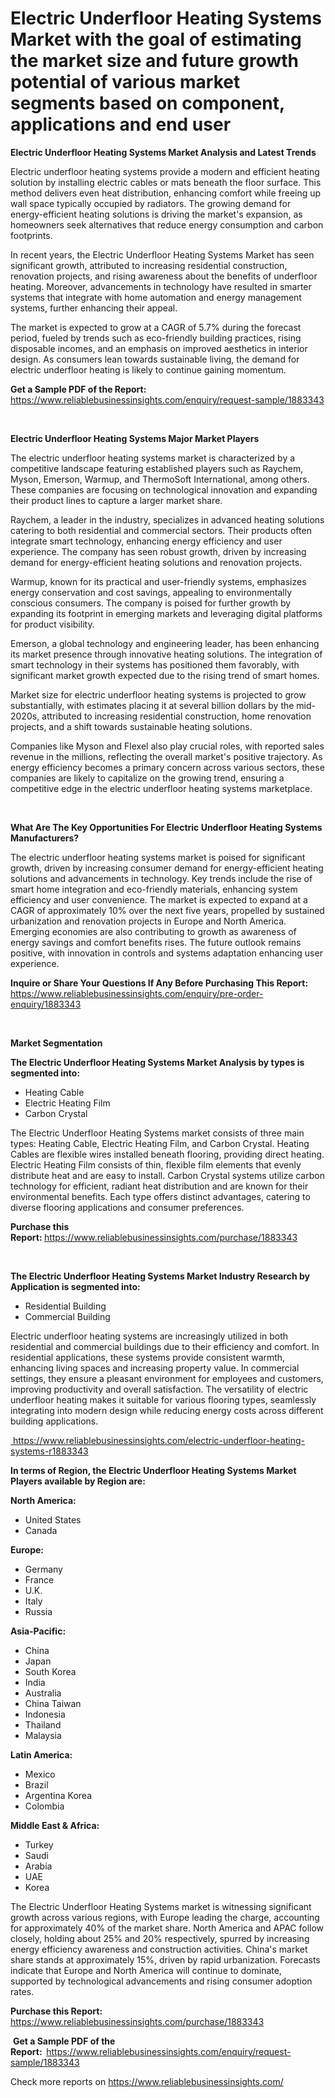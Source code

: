 <p><h1>Electric Underfloor Heating Systems Market with the goal of estimating the market size and future growth potential of various market segments based on component, applications and end user</h1></p><p><strong>Electric Underfloor Heating Systems Market Analysis and Latest Trends</strong></p>
<p><p>Electric underfloor heating systems provide a modern and efficient heating solution by installing electric cables or mats beneath the floor surface. This method delivers even heat distribution, enhancing comfort while freeing up wall space typically occupied by radiators. The growing demand for energy-efficient heating solutions is driving the market's expansion, as homeowners seek alternatives that reduce energy consumption and carbon footprints. </p><p>In recent years, the Electric Underfloor Heating Systems Market has seen significant growth, attributed to increasing residential construction, renovation projects, and rising awareness about the benefits of underfloor heating. Moreover, advancements in technology have resulted in smarter systems that integrate with home automation and energy management systems, further enhancing their appeal. </p><p>The market is expected to grow at a CAGR of 5.7% during the forecast period, fueled by trends such as eco-friendly building practices, rising disposable incomes, and an emphasis on improved aesthetics in interior design. As consumers lean towards sustainable living, the demand for electric underfloor heating is likely to continue gaining momentum.</p></p>
<p><strong>Get a Sample PDF of the Report:&nbsp;</strong> <a href="https://www.reliablebusinessinsights.com/enquiry/request-sample/1883343?utm_campaign=2220&utm_medium=2&utm_source=Github&utm_content=ia&utm_term=22022025&utm_id=electric-underfloor-heating-systems">https://www.reliablebusinessinsights.com/enquiry/request-sample/1883343</a></p>
<p>&nbsp;</p>
<p><strong>Electric Underfloor Heating Systems Major Market Players</strong></p>
<p><p>The electric underfloor heating systems market is characterized by a competitive landscape featuring established players such as Raychem, Myson, Emerson, Warmup, and ThermoSoft International, among others. These companies are focusing on technological innovation and expanding their product lines to capture a larger market share.</p><p>Raychem, a leader in the industry, specializes in advanced heating solutions catering to both residential and commercial sectors. Their products often integrate smart technology, enhancing energy efficiency and user experience. The company has seen robust growth, driven by increasing demand for energy-efficient heating solutions and renovation projects. </p><p>Warmup, known for its practical and user-friendly systems, emphasizes energy conservation and cost savings, appealing to environmentally conscious consumers. The company is poised for further growth by expanding its footprint in emerging markets and leveraging digital platforms for product visibility.</p><p>Emerson, a global technology and engineering leader, has been enhancing its market presence through innovative heating solutions. The integration of smart technology in their systems has positioned them favorably, with significant market growth expected due to the rising trend of smart homes.</p><p>Market size for electric underfloor heating systems is projected to grow substantially, with estimates placing it at several billion dollars by the mid-2020s, attributed to increasing residential construction, home renovation projects, and a shift towards sustainable heating solutions. </p><p>Companies like Myson and Flexel also play crucial roles, with reported sales revenue in the millions, reflecting the overall market's positive trajectory. As energy efficiency becomes a primary concern across various sectors, these companies are likely to capitalize on the growing trend, ensuring a competitive edge in the electric underfloor heating systems marketplace.</p></p>
<p>&nbsp;</p>
<p><strong>What Are The Key Opportunities For Electric Underfloor Heating Systems Manufacturers?</strong></p>
<p><p>The electric underfloor heating systems market is poised for significant growth, driven by increasing consumer demand for energy-efficient heating solutions and advancements in technology. Key trends include the rise of smart home integration and eco-friendly materials, enhancing system efficiency and user convenience. The market is expected to expand at a CAGR of approximately 10% over the next five years, propelled by sustained urbanization and renovation projects in Europe and North America. Emerging economies are also contributing to growth as awareness of energy savings and comfort benefits rises. The future outlook remains positive, with innovation in controls and systems adaptation enhancing user experience.</p></p>
<p><strong>Inquire or Share Your Questions If Any Before Purchasing This Report:</strong> <a href="https://www.reliablebusinessinsights.com/enquiry/pre-order-enquiry/1883343?utm_campaign=2220&utm_medium=2&utm_source=Github&utm_content=ia&utm_term=22022025&utm_id=electric-underfloor-heating-systems">https://www.reliablebusinessinsights.com/enquiry/pre-order-enquiry/1883343</a></p>
<p>&nbsp;</p>
<p><strong>Market Segmentation</strong></p>
<p><strong>The Electric Underfloor Heating Systems Market Analysis by types is segmented into:</strong></p>
<p><ul><li>Heating Cable</li><li>Electric Heating Film</li><li>Carbon Crystal</li></ul></p>
<p><p>The Electric Underfloor Heating Systems market consists of three main types: Heating Cable, Electric Heating Film, and Carbon Crystal. Heating Cables are flexible wires installed beneath flooring, providing direct heating. Electric Heating Film consists of thin, flexible film elements that evenly distribute heat and are easy to install. Carbon Crystal systems utilize carbon technology for efficient, radiant heat distribution and are known for their environmental benefits. Each type offers distinct advantages, catering to diverse flooring applications and consumer preferences.</p></p>
<p><strong>Purchase this Report:&nbsp;</strong><a href="https://www.reliablebusinessinsights.com/purchase/1883343?utm_campaign=2220&utm_medium=2&utm_source=Github&utm_content=ia&utm_term=22022025&utm_id=electric-underfloor-heating-systems">https://www.reliablebusinessinsights.com/purchase/1883343</a></p>
<p>&nbsp;</p>
<p><strong>The Electric Underfloor Heating Systems Market Industry Research by Application is segmented into:</strong></p>
<p><ul><li>Residential Building</li><li>Commercial Building</li></ul></p>
<p><p>Electric underfloor heating systems are increasingly utilized in both residential and commercial buildings due to their efficiency and comfort. In residential applications, these systems provide consistent warmth, enhancing living spaces and increasing property value. In commercial settings, they ensure a pleasant environment for employees and customers, improving productivity and overall satisfaction. The versatility of electric underfloor heating makes it suitable for various flooring types, seamlessly integrating into modern design while reducing energy costs across different building applications.</p></p>
<p><a href="https://www.reliablebusinessinsights.com/electric-underfloor-heating-systems-r1883343?utm_campaign=2220&utm_medium=2&utm_source=Github&utm_content=ia&utm_term=22022025&utm_id=electric-underfloor-heating-systems">&nbsp;https://www.reliablebusinessinsights.com/electric-underfloor-heating-systems-r1883343</a></p>
<p><strong>In terms of Region, the Electric Underfloor Heating Systems Market Players available by Region are:</strong></p>
<p>
    <p> <strong> North America: </strong>
        <ul>
            <li>United States</li>
            <li>Canada</li>
        </ul>
        </p> 
    <p> <strong> Europe: </strong>
        <ul>
            <li>Germany</li>
            <li>France</li>
            <li>U.K.</li>
            <li>Italy</li>
            <li>Russia</li>
        </ul>
        </p> 
    <p> <strong> Asia-Pacific: </strong>
        <ul>
            <li>China</li>
            <li>Japan</li>
            <li>South Korea</li>
            <li>India</li>
            <li>Australia</li>
            <li>China Taiwan</li>
            <li>Indonesia</li>
            <li>Thailand</li>
            <li>Malaysia</li>
        </ul>
        </p> 
    <p> <strong> Latin America: </strong>
        <ul>
            <li>Mexico</li>
            <li>Brazil</li>
            <li>Argentina Korea</li>
            <li>Colombia</li>
        </ul>
        </p> 
    <p> <strong> Middle East & Africa: </strong>
        <ul>
            <li>Turkey</li>
            <li>Saudi</li>
            <li>Arabia</li>
            <li>UAE</li>
            <li>Korea</li>
        </ul>
    </p>
    </p>
<p><p>The Electric Underfloor Heating Systems market is witnessing significant growth across various regions, with Europe leading the charge, accounting for approximately 40% of the market share. North America and APAC follow closely, holding about 25% and 20% respectively, spurred by increasing energy efficiency awareness and construction activities. China's market share stands at approximately 15%, driven by rapid urbanization. Forecasts indicate that Europe and North America will continue to dominate, supported by technological advancements and rising consumer adoption rates.</p></p>
<p><strong>Purchase this Report: </strong><a href="https://www.reliablebusinessinsights.com/purchase/1883343?utm_campaign=2220&utm_medium=2&utm_source=Github&utm_content=ia&utm_term=22022025&utm_id=electric-underfloor-heating-systems">https://www.reliablebusinessinsights.com/purchase/1883343</a></p>
<p>&nbsp;<strong>Get a Sample PDF of the Report:&nbsp;&nbsp;</strong><a href="https://www.reliablebusinessinsights.com/enquiry/request-sample/1883343?utm_campaign=2220&utm_medium=2&utm_source=Github&utm_content=ia&utm_term=22022025&utm_id=electric-underfloor-heating-systems">https://www.reliablebusinessinsights.com/enquiry/request-sample/1883343</a></p>
<p><strong></strong></p>
<p>Check more reports on <a href="https://www.reliablebusinessinsights.com/?utm_campaign=2220&utm_medium=2&utm_source=Github&utm_content=ia&utm_term=22022025&utm_id=electric-underfloor-heating-systems">https://www.reliablebusinessinsights.com/</a></p>